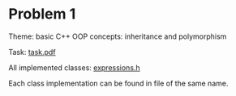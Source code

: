 # Problem 1
Theme: basic C++ OOP concepts: inheritance and polymorphism

Task: [task.pdf](./task.pdf)

All implemented classes: [expressions.h](./problem-2/expressions.h)

Each class implementation can be found in file of the same name.
